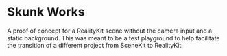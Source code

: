 # Skunk Works

A proof of concept for a RealityKit scene without the camera input and a static background. This was meant to be a test playground to help facilitate the transition of a different project from SceneKit to RealityKit.
